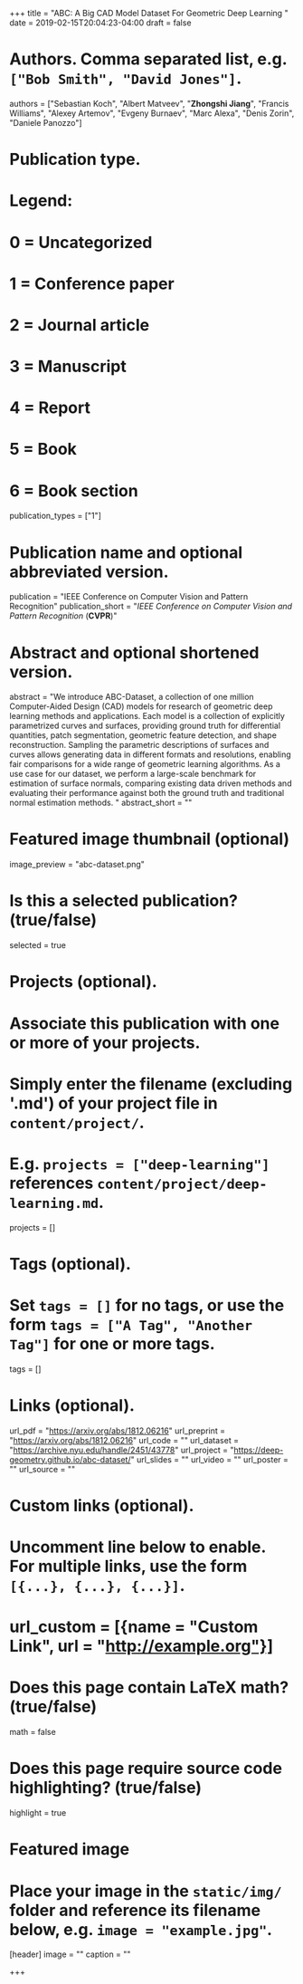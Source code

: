 +++
title = "ABC: A Big CAD Model Dataset For Geometric Deep Learning "
date = 2019-02-15T20:04:23-04:00
draft = false

# Authors. Comma separated list, e.g. `["Bob Smith", "David Jones"]`.
authors = ["Sebastian Koch", "Albert Matveev", "**Zhongshi Jiang**", "Francis Williams", "Alexey Artemov", "Evgeny Burnaev", "Marc Alexa", "Denis Zorin", "Daniele Panozzo"]
# Publication type.
# Legend:
# 0 = Uncategorized
# 1 = Conference paper
# 2 = Journal article
# 3 = Manuscript
# 4 = Report
# 5 = Book
# 6 = Book section
publication_types = ["1"]

# Publication name and optional abbreviated version.
publication = "IEEE Conference on Computer Vision and Pattern Recognition"
publication_short = "*IEEE Conference on Computer Vision and Pattern Recognition* (**CVPR**)"

# Abstract and optional shortened version.
abstract = "We introduce ABC-Dataset, a collection of one million Computer-Aided Design (CAD) models for research of geometric deep learning methods and applications. Each model is a collection of explicitly parametrized curves and surfaces, providing ground truth for differential quantities, patch segmentation, geometric feature detection, and shape reconstruction. Sampling the parametric descriptions of surfaces and curves allows generating data in different formats and resolutions, enabling fair comparisons for a wide range of geometric learning algorithms. As a use case for our dataset, we perform a large-scale benchmark for estimation of surface normals, comparing existing data driven methods and evaluating their performance against both the ground truth and traditional normal estimation methods. "
abstract_short = ""

# Featured image thumbnail (optional)
image_preview = "abc-dataset.png"

# Is this a selected publication? (true/false)
selected = true

# Projects (optional).
#   Associate this publication with one or more of your projects.
#   Simply enter the filename (excluding '.md') of your project file in `content/project/`.
#   E.g. `projects = ["deep-learning"]` references `content/project/deep-learning.md`.
projects = []

# Tags (optional).
#   Set `tags = []` for no tags, or use the form `tags = ["A Tag", "Another Tag"]` for one or more tags.
tags = []

# Links (optional).
url_pdf = "https://arxiv.org/abs/1812.06216"
url_preprint = "https://arxiv.org/abs/1812.06216"
url_code = ""
url_dataset = "https://archive.nyu.edu/handle/2451/43778"
url_project = "https://deep-geometry.github.io/abc-dataset/"
url_slides = ""
url_video = ""
url_poster = ""
url_source = ""

# Custom links (optional).
#   Uncomment line below to enable. For multiple links, use the form `[{...}, {...}, {...}]`.
# url_custom = [{name = "Custom Link", url = "http://example.org"}]

# Does this page contain LaTeX math? (true/false)
math = false

# Does this page require source code highlighting? (true/false)
highlight = true

# Featured image
# Place your image in the `static/img/` folder and reference its filename below, e.g. `image = "example.jpg"`.
[header]
image = ""
caption = ""

+++
